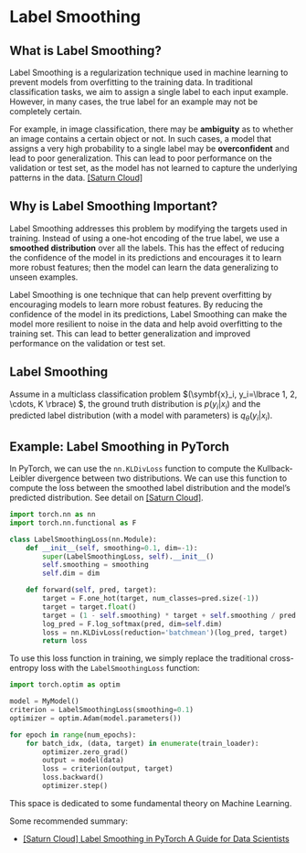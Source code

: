 
# Label Smoothing 


## What is Label Smoothing?

Label Smoothing is a regularization technique used in machine learning to prevent models from overfitting to the training data. In traditional classification tasks, we aim to assign a single label to each input example. However, in many cases, the true label for an example may not be completely certain. 

For example, in image classification, there may be **ambiguity** as to whether an image contains a certain object or not. In such cases, a model that assigns a very high probability to a single label may be **overconfident** and lead to poor generalization. This can lead to poor performance on the validation or test set, as the model has not learned to capture the underlying patterns in the data. [[Saturn Cloud]][Label Smoothing in PyTorch A Guide for Data Scientists]


## Why is Label Smoothing Important?
 
Label Smoothing addresses this problem by modifying the targets used in training. Instead of using a one-hot encoding of the true label, we use a **smoothed distribution** over all the labels. This has the effect of reducing the confidence of the model in its predictions and encourages it to learn more robust features; then the model can learn the data generalizing to unseen examples. 

Label Smoothing is one technique that can help prevent overfitting by encouraging models to learn more robust features. By reducing the confidence of the model in its predictions, Label Smoothing can make the model more resilient to noise in the data and help avoid overfitting to the training set. This can lead to better generalization and improved performance on the validation or test set.

## Label Smoothing

Assume in a multiclass classification problem $(\symbf{x}_i, y_i=\lbrace 1, 2, \cdots, K \rbrace) $, the ground truth distribution is $p(y_i \vert x_i)$ and the predicted label distribution (with a model with parameters) is $q_{\theta}(y_i \vert x_i)$.






## Example: Label Smoothing in PyTorch

In PyTorch, we can use the `nn.KLDivLoss` function to compute the Kullback-Leibler divergence between two distributions. We can use this function to compute the loss between the smoothed label distribution and the model’s predicted distribution. See detail on [[Saturn Cloud]][Label Smoothing in PyTorch A Guide for Data Scientists].

```Python
import torch.nn as nn
import torch.nn.functional as F

class LabelSmoothingLoss(nn.Module):
    def __init__(self, smoothing=0.1, dim=-1):
        super(LabelSmoothingLoss, self).__init__()
        self.smoothing = smoothing
        self.dim = dim

    def forward(self, pred, target):
        target = F.one_hot(target, num_classes=pred.size(-1))
        target = target.float()
        target = (1 - self.smoothing) * target + self.smoothing / pred.size(-1)
        log_pred = F.log_softmax(pred, dim=self.dim)
        loss = nn.KLDivLoss(reduction='batchmean')(log_pred, target)
        return loss
```

To use this loss function in training, we simply replace the traditional cross-entropy loss with the `LabelSmoothingLoss` function:
```Python
import torch.optim as optim

model = MyModel()
criterion = LabelSmoothingLoss(smoothing=0.1)
optimizer = optim.Adam(model.parameters())

for epoch in range(num_epochs):
    for batch_idx, (data, target) in enumerate(train_loader):
        optimizer.zero_grad()
        output = model(data)
        loss = criterion(output, target)
        loss.backward()
        optimizer.step()
```

This space is dedicated to some fundamental theory on Machine Learning.

Some recommended summary:

* [Label Smoothing in PyTorch A Guide for Data Scientists]: https://saturncloud.io/blog/label-smoothing-in-pytorch-a-guide-for-data-scientists/
[[Saturn Cloud] Label Smoothing in PyTorch A Guide for Data Scientists](https://saturncloud.io/blog/label-smoothing-in-pytorch-a-guide-for-data-scientists/)







